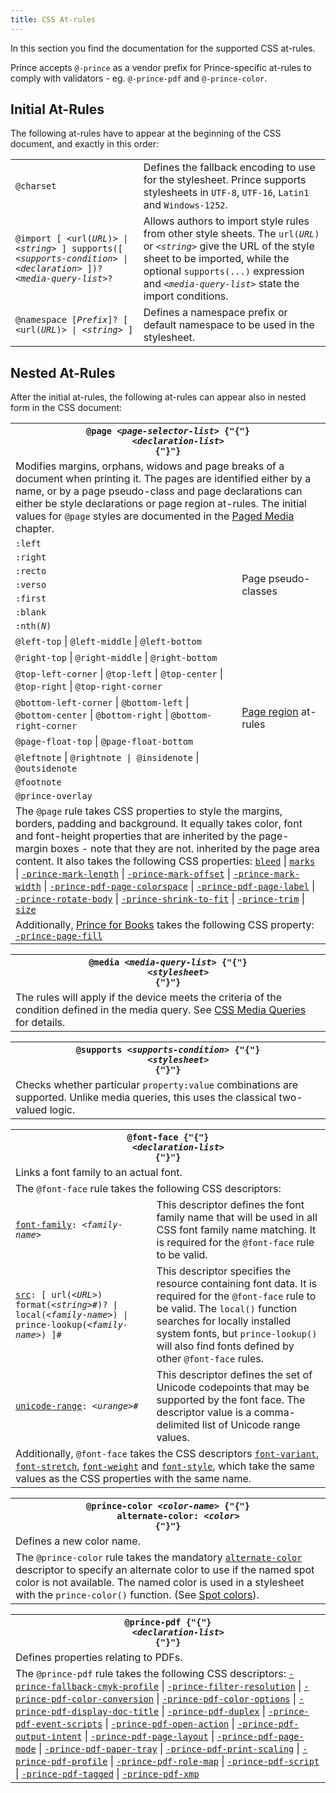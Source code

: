 ```yaml
---
title: CSS At-rules
---
```


<link rel="preconnect" href="https://fonts.googleapis.com"/>
<link rel="preconnect" href="https://fonts.gstatic.com" crossorigin/>
<link href="https://fonts.googleapis.com/css2?family=Public+Sans:ital,wght@0,100..900;1,100..900&amp;display=swap" rel="stylesheet"/>

In this section you find the documentation for the supported CSS at-rules.

Prince accepts `@-prince` as a vendor prefix for Prince-specific at-rules to comply with validators - eg. `@-prince-pdf` and `@-prince-color`.

## Initial At-Rules

The following at-rules have to appear at the beginning of the CSS document, and exactly in this order:

<table className="grid">
<tr>
<td className="example" id="at-charset"><code>@charset</code></td>
<td>Defines the fallback encoding to use for the stylesheet. Prince supports stylesheets
in <code>UTF-8</code>, <code>UTF-16</code>, <code>Latin1</code> and <code>Windows-1252</code>.</td>
</tr>
<tr>
<td className="example" id="at-import"><code>@import [ &lt;url(<i>URL</i>)&gt; | &lt;<i>string</i>&gt; ] supports([ &lt;<i>supports-condition</i>&gt; | &lt;<i>declaration</i>&gt; ])? &lt;<i>media-query-list</i>&gt;?</code></td>
<td>Allows authors to import style rules from other style sheets. The <code>url(<i>URL</i>)</code> or <code>&lt;<i>string</i>&gt;</code> give the URL of the style sheet to be imported, while the optional <code>supports(...)</code> expression and <code>&lt;<i>media-query-list</i>&gt;</code> state the import conditions.</td>
</tr>
<tr>
<td className="example" id="at-namespace"><code>@namespace [<i>Prefix</i>]? [ &lt;url(<i>URL</i>)&gt; | &lt;<i>string</i>&gt; ]</code></td>
<td>Defines a namespace prefix or default namespace to be used in the stylesheet.</td>
</tr>
</table>

## Nested At-Rules

After the initial at-rules, the following at-rules can appear also in nested form in the CSS document:

<table className="grid">
<tr>
<th colSpan="2" id="at-page"><code>@page &lt;<i>page-selector-list</i>&gt; {"{"}
    &lt;<i>declaration-list</i>&gt;
{"}"}</code></th>
</tr>
<tr>
<td colSpan="2">Modifies margins, orphans, widows and page breaks of a document when printing it. The pages are identified either by a name, or by a page pseudo-class and page declarations can either be style declarations or page region at-rules. The initial values for <code>@page</code> styles are documented in the <a href="/doc/paged">Paged Media</a> chapter.</td>
</tr>
<tr>
<td><code>:left</code></td>
<td rowSpan="7">Page pseudo-classes</td>
</tr>
<tr>
<td><code>:right</code></td>
</tr>
<tr>
<td><code>:recto</code></td>
</tr>
<tr>
<td><code>:verso</code></td>
</tr>
<tr>
<td><code>:first</code></td>
</tr>
<tr>
<td><code>:blank</code></td>
</tr>
<tr>
<td><code>:nth(<i>N</i>)</code></td>
</tr>
<tr>
<td><code>@left-top</code> | <code>@left-middle</code> |
<code>@left-bottom</code></td>
<td rowSpan="8"><a href="/doc/paged#page-regions">Page region</a> at-rules</td>
</tr>
<tr>
<td><code>@right-top</code> | <code>@right-middle</code> | <code>@right-bottom</code></td>
</tr>
<tr>
<td><code>@top-left-corner</code> | <code>@top-left</code> | <code>@top-center</code> | <code>@top-right</code> | <code>@top-right-corner</code></td>
</tr>
<tr>
<td><code>@bottom-left-corner</code> | <code>@bottom-left</code> | <code>@bottom-center</code> | <code>@bottom-right</code> | <code>@bottom-right-corner</code></td>
</tr>
<tr>
<td><code>@page-float-top</code> | <code>@page-float-bottom</code></td>
</tr>
<tr>
<td><code>@leftnote</code> | <code>@rightnote | @insidenote</code> | <code>@outsidenote</code></td>
</tr>
<tr>
<td><code>@footnote</code></td>
</tr>
<tr>
<td><code>@prince-overlay</code></td>
</tr>
<tr>
<td colSpan="2">The <code>@page</code> rule takes CSS properties to style the margins, borders, padding and background. It equally takes color, font and font-height properties that are inherited by the page-margin boxes - note that they are not. inherited by the page area content.  It also takes the following CSS properties: <code><a href="/doc/css-props#prop-bleed">bleed</a></code> | <code><a href="/doc/css-props#prop-marks">marks</a></code> | <code><a href="/doc/css-props#prop-prince-mark-length">-prince-mark-length</a></code> | <code><a href="/doc/css-props#prop-prince-mark-offset">-prince-mark-offset</a></code> | <code><a href="/doc/css-props#prop-prince-mark-width">-prince-mark-width</a></code> | <code><a href="/doc/css-props#prop-prince-pdf-page-colorspace">-prince-pdf-page-colorspace</a></code> | <code><a href="/doc/css-props#prop-prince-pdf-page-label">-prince-pdf-page-label</a></code> | <code><a href="/doc/css-props#prop-prince-rotate-body">-prince-rotate-body</a></code> | <code><a href="/doc/css-props#prop-prince-shrink-to-fit">-prince-shrink-to-fit</a></code> | <code><a href="/doc/css-props#prop-prince-trim">-prince-trim</a></code> | <code><a href="/doc/css-props#prop-size">size</a></code> </td>
</tr>
<tr>
<td colSpan="2">Additionally, <a href="/doc/prince-for-books">Prince for Books</a> takes the following CSS property: <code><a href="/doc/css-props#prop-prince-page-fill">-prince-page-fill</a></code>
</td>
</tr>
</table>

<table className="grid">
<tr>
<th id="at-media"><code>@media &lt;<i>media-query-list</i>&gt; {"{"}
    &lt;<i>stylesheet</i>&gt;
{"}"}</code></th>
</tr>
<tr>
<td>The rules will apply if the device meets the criteria of the condition defined in the media query. See <a href="/doc/css-media-queries">CSS Media Queries</a> for details.</td>
</tr>
</table>

<table className="grid">
<tr>
<th id="at-supports"><code>@supports &lt;<i>supports-condition</i>&gt; {"{"}
    &lt;<i>stylesheet</i>&gt;
{"}"}</code></th>
</tr>
<tr>
<td>Checks whether particular <code>property:value</code> combinations are supported.
Unlike media queries, this uses the classical two-valued logic.</td>
</tr>
</table>

<table className="grid">
<tr>
<th colSpan="2" id="at-font-face"><code>@font-face {"{"}
    &lt;<i>declaration-list</i>&gt;
{"}"}</code></th>
</tr>
<tr>
<td colSpan="2">Links a font family to an actual font.</td>
</tr>
<tr>
<td colSpan="2">The <code>@font-face</code> rule takes the following CSS descriptors:</td>
</tr>
<tr>
<td><code><a href="/doc/css-props#prop-font-family">font-family</a>: &lt;<i>family-name</i>&gt;</code></td>
<td>This descriptor defines the font family name that will be used in all CSS font family name matching. It is required for the <code>@font-face</code> rule to be valid.</td>
</tr>
<tr>
<td><code><a href="/doc/css-props#prop-src">src</a>: [ url(&lt;<i>URL</i>&gt;) format(&lt;<i>string</i>&gt;#)? | local(&lt;<i>family-name</i>&gt;) | prince-lookup(&lt;<i>family-name</i>&gt;) ]#</code></td> <td>This descriptor specifies the resource containing font data. It is required for the <code>@font-face</code> rule to be valid. The <code>local()</code> function searches for locally installed system fonts, but <code>prince-lookup()</code> will also find fonts defined by other <code>@font-face</code> rules.</td>
</tr>
<tr>
<td><code><a href="/doc/css-props#prop-unicode-range">unicode-range</a>: &lt;<i>urange</i>&gt;#</code></td>
<td>This descriptor defines the set of Unicode codepoints that may be supported by the font face. The descriptor value is a comma-delimited list of Unicode range values.</td>
</tr>
<tr>
<td colSpan="2">Additionally, <code>@font-face</code> takes the CSS descriptors <code><a href="/doc/css-props#prop-font-variant">font-variant</a></code>, <code><a href="/doc/css-props#prop-font-stretch">font-stretch</a></code>, <code><a href="/doc/css-props#prop-font-weight">font-weight</a></code> and <code><a href="/doc/css-props#prop-font-style">font-style</a></code>, which take the same values as the CSS properties with the same name.</td>
</tr>
</table>

<table className="grid">
<tr>
<th colSpan="2" id="at-prince-color"><code>@prince-color &lt;<i>color-name</i>&gt; {"{"}
    alternate-color: &lt;<i>color</i>&gt;
{"}"}</code></th>
</tr>
<tr>
<td colSpan="2">Defines a new color name.</td>
</tr>
<tr>
<td colSpan="2">The <code>@prince-color</code> rule takes the mandatory <code><a href="/doc/css-props#prop-alternate-color">alternate-color</a></code> descriptor to specify an alternate color to use if the named spot color is not available.  The named color is used in a stylesheet with the <code>prince-color()</code> function.  (See <a href="/doc/graphics#spot-colors">Spot colors</a>).</td>
</tr>
</table>

<table className="grid">
<tr>
<th colSpan="2" id="at-prince-pdf"><code>@prince-pdf {"{"}
    &lt;<i>declaration-list</i>&gt;
{"}"}</code></th>
</tr>
<tr>
<td colSpan="2">Defines properties relating to PDFs.</td>
</tr>
<tr>
<td colSpan="2">The <code>@prince-pdf</code> rule takes the following CSS descriptors: <code><a href="/doc/css-props#prop-prince-fallback-cmyk-profile">-prince-fallback-cmyk-profile</a></code> | <code><a href="/doc/css-props#prop-prince-filter-resolution">-prince-filter-resolution</a></code> | <code><a href="/doc/css-props#prop-prince-pdf-color-conversion">-prince-pdf-color-conversion</a></code> | <code><a href="/doc/css-props#prop-prince-pdf-color-options">-prince-pdf-color-options</a></code> | <code><a href="/doc/css-props#prop-prince-pdf-display-doc-title">-prince-pdf-display-doc-title</a></code> | <code><a href="/doc/css-props#prop-prince-pdf-duplex">-prince-pdf-duplex</a></code> | <code><a href="/doc/css-props#prop-prince-pdf-event-scripts">-prince-pdf-event-scripts</a></code> | <code><a href="/doc/css-props#prop-prince-pdf-open-action">-prince-pdf-open-action</a></code> | <code><a href="/doc/css-props#prop-prince-pdf-output-intent">-prince-pdf-output-intent</a></code> | <code><a href="/doc/css-props#prop-prince-pdf-page-layout">-prince-pdf-page-layout</a></code> | <code><a href="/doc/css-props#prop-prince-pdf-page-mode">-prince-pdf-page-mode</a></code> | <code><a href="/doc/css-props#prop-prince-pdf-paper-tray">-prince-pdf-paper-tray</a></code> | <code><a href="/doc/css-props#prop-prince-pdf-print-scaling">-prince-pdf-print-scaling</a></code> | <code><a href="/doc/css-props#prop-prince-pdf-profile">-prince-pdf-profile</a></code> | <code><a href="/doc/css-props#prop-prince-pdf-role-map">-prince-pdf-role-map</a></code> | <code><a href="/doc/css-props#prop-prince-pdf-script">-prince-pdf-script</a></code> | <code><a href="/doc/css-props#prop-prince-pdf-tagged">-prince-pdf-tagged</a></code> | <code><a href="/doc/css-props#prop-prince-pdf-xmp">-prince-pdf-xmp</a></code></td>
</tr>
</table>
